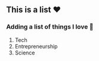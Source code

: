 ## This is a list :heart:
### Adding a list of things I love :black_heart:
1. Tech
2. Entrepreneurship
3. Science
